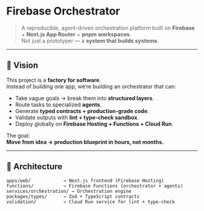 # Firebase Orchestrator

> A reproducible, agent-driven orchestration platform built on **Firebase** + **Next.js App Router** + **pnpm workspaces**.  
> Not just a prototyper — a **system that builds systems**.

---

## 🚀 Vision

This project is a **factory for software**.  
Instead of building one app, we’re building an orchestrator that can:

- Take vague goals → break them into **structured layers**.  
- Route tasks to specialized **agents**.  
- Generate **typed contracts + production-grade code**.  
- Validate outputs with **lint + type-check sandbox**.  
- Deploy globally on **Firebase Hosting + Functions + Cloud Run**.  

The goal:  
**Move from idea → production blueprint in hours, not months.**

---

## 🧩 Architecture

```plaintext
apps/web/            → Next.js frontend (Firebase Hosting)
functions/           → Firebase Functions (orchestrator + agents)
services/orchestration/ → Orchestration engine
packages/types/      → Zod + TypeScript contracts
validation/          → Cloud Run service for lint + type-check
